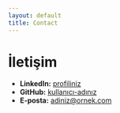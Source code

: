 ```yaml
---
layout: default
title: Contact
---
```

# İletişim

- **LinkedIn:** [profiliniz](#)
- **GitHub:** [kullanıcı-adınız](#)
- **E‑posta:** adiniz@ornek.com
